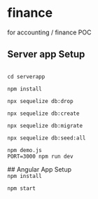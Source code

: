 # finance
for accounting / finance POC


## Server app Setup
<code>
cd serverapp <br />
npm install <br />
npx sequelize db:drop<br />
npx sequelize db:create<br />
npx sequelize db:migrate<br />
npx sequelize db:seed:all<br />
npm demo.js
PORT=3000 npm run dev<br />
</code>
## Angular App Setup
<code>
npm install <br />
npm start
</code>